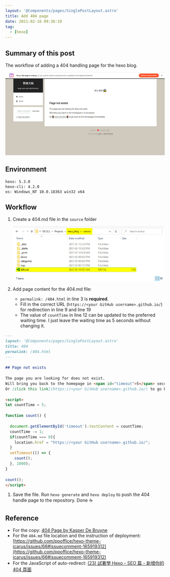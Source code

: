```yaml
---
layout: '@Components/pages/SinglePostLayout.astro'
title: Add 404 page
date: 2021-02-16 09:36:19
tag:
  - [hexo]
---
```


## Summary of this post

The workflow of adding a 404 handling page for the hexo blog.

![The 404 page](/2021/hexo-add-404/404-page-for-hexo-blog.jpg)

## Environment

```
hexo: 5.3.0
hexo-cli: 4.2.0
os: Windows_NT 10.0.18363 win32 x64
```

## Workflow

1. Create a 404.md file in the `source` folder

   ![The screenshot to display file location of 404.md file for the hexo blog](/2021/hexo-add-404/location-of-404-page.jpg)

2. Add page content for the 404.md file:
   - `permalink: /404.html` in line 3 is **required**.
   - Fill in the correct URL (`https://<your GitHub username>.github.io/`) for redirection in line 9 and line 19
   - The value of `countTime` in line 12 can be updated to the preferred waiting time. I just leave the waiting time as 5 seconds without changing it.

```markdown
---
layout: '@Components/pages/SinglePostLayout.astro'
title: 404
permalink: /404.html
---

## Page not exists

The page you are looking for does not exist.
Will bring you back to the homepage in <span id="timeout">5</span> second(s).
Or [click this link](https://<your GitHub username>.github.io/) to go back to the homepage immediately.

<script>
let countTime = 5;

function count() {
  
  document.getElementById('timeout').textContent = countTime;
  countTime -= 1;
  if(countTime === 0){
    location.href = "https://<your GitHub username>.github.io/";
  }
  setTimeout(() => {
    count();
  }, 1000);
}

count();
</script>
```

1. Save the file. Run `hexo generate` and `hexo deploy` to push the 404 handle page to the repository. Done ☕

## Reference

- For the copy:
  [404 Page by Kasper De Bruyne](https://codepen.io/kdbkapsere/pen/oNXLbqQ)
- For the `404.md` file location and the instruction of deployment:
  [https://github.com/ppoffice/hexo-theme-icarus/issues/66#issuecomment-165919312](https://github.com/ppoffice/hexo-theme-icarus/issues/66#issuecomment-165919312)
- For the JavaScript of auto-redirect:
  [(23) 試著學 Hexo - SEO 篇 - 新增你的 404 頁面](https://ithelp.ithome.com.tw/articles/10249685)
